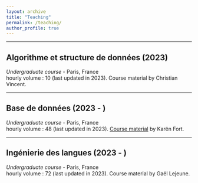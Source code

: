 ```yaml
---
layout: archive
title: "Teaching"
permalink: /teaching/
author_profile: true
---
```


<!--{% include base_path %}

{% for post in site.teaching reversed %}
  {% include archive-single.html %}
{% endfor %}-->

---

## Algorithme et structure de données (2023)

*Undergraduate course* - Paris, France \
hourly volume : 10 (last updated in 2023). Course material by Christian Vincent.

---

## Base de données (2023 - )

*Undergraduate course* - Paris, France \
hourly volume : 48 (last updated in 2023). [Course material](https://members.loria.fr/KFort/teaching/sorbonne/) by Karën Fort.

---

## Ingénierie des langues (2023 - )

*Undergraduate course* - Paris, France \
hourly volume : 72 (last updated in 2023). Course material by Gaël Lejeune.

<!-- ajouter CM que j'ai fait ? demander Gaël -->

